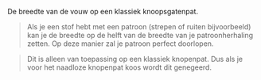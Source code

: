 
De breedte van de vouw op een klassiek knoopsgatenpat.

> Als je een stof hebt met een patroon (strepen of ruiten bijvoorbeeld) kan je de breedte op de helft van de breedte van je patroonherhaling zetten. Op deze manier zal je patroon perfect doorlopen.

> Dit is alleen van toepassing op een klassiek knopenpat. Dus als je voor het naadloze knopenpat koos wordt dit genegeerd.
